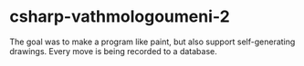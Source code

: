 # csharp-vathmologoumeni-2
The goal was to make a program like paint, but also support self-generating drawings. Every move is being recorded to a database. 
